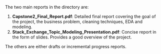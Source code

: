 The two main reports in the directory are: 

1. **Capstone2_Final_Report.pdf**: Detailed final report covering the goal of the project, the business problem, cleaning techniques, EDA and modeling. 
2. **Stack_Exchange_Topic_Modeling_Presentation.pdf**: Concise report in the form of slides. Provides a good overview of the project. 

The others are either drafts or incremental progress reports.
